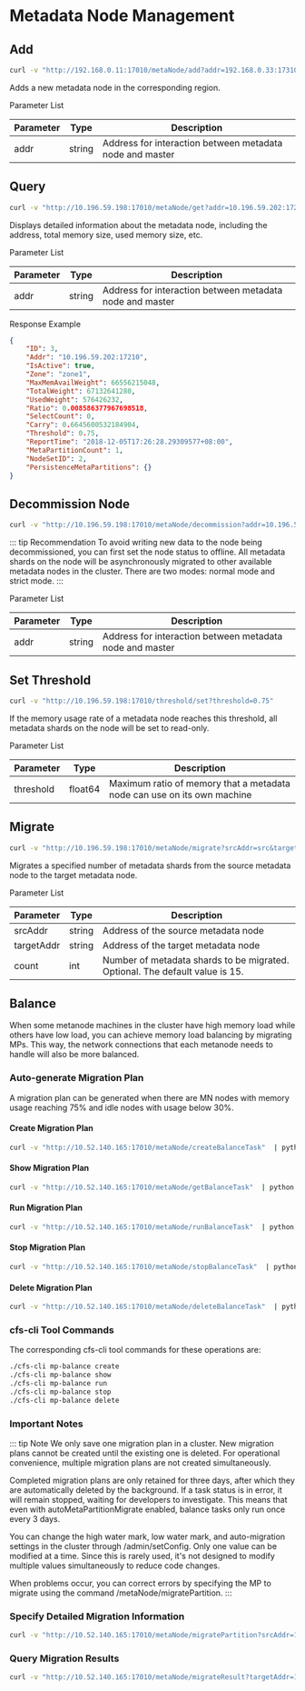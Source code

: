 # Metadata Node Management

## Add

``` bash
curl -v "http://192.168.0.11:17010/metaNode/add?addr=192.168.0.33:17310"
```

Adds a new metadata node in the corresponding region.

Parameter List

| Parameter | Type   | Description                                              |
|-----------|--------|----------------------------------------------------------|
| addr      | string | Address for interaction between metadata node and master |

## Query

``` bash
curl -v "http://10.196.59.198:17010/metaNode/get?addr=10.196.59.202:17210"  | python -m json.tool
```

Displays detailed information about the metadata node, including the address, total memory size, used memory size, etc.

Parameter List

| Parameter | Type   | Description                                              |
|-----------|--------|----------------------------------------------------------|
| addr      | string | Address for interaction between metadata node and master |

Response Example

``` json
{
    "ID": 3,
    "Addr": "10.196.59.202:17210",
    "IsActive": true,
    "Zone": "zone1",
    "MaxMemAvailWeight": 66556215048,
    "TotalWeight": 67132641280,
    "UsedWeight": 576426232,
    "Ratio": 0.008586377967698518,
    "SelectCount": 0,
    "Carry": 0.6645600532184904,
    "Threshold": 0.75,
    "ReportTime": "2018-12-05T17:26:28.29309577+08:00",
    "MetaPartitionCount": 1,
    "NodeSetID": 2,
    "PersistenceMetaPartitions": {}
}
```

## Decommission Node

``` bash
curl -v "http://10.196.59.198:17010/metaNode/decommission?addr=10.196.59.202:17210" 
```

::: tip Recommendation
To avoid writing new data to the node being decommissioned, you can first set the node status to offline. All metadata shards on the node will be asynchronously migrated to other available metadata nodes in the cluster. There are two modes: normal mode and strict mode.
:::

Parameter List

| Parameter | Type   | Description                                              |
|-----------|--------|----------------------------------------------------------|
| addr      | string | Address for interaction between metadata node and master |

## Set Threshold

``` bash
curl -v "http://10.196.59.198:17010/threshold/set?threshold=0.75"
```

If the memory usage rate of a metadata node reaches this threshold, all metadata shards on the node will be set to read-only.

Parameter List

| Parameter | Type    | Description                                                             |
|-----------|---------|-------------------------------------------------------------------------|
| threshold | float64 | Maximum ratio of memory that a metadata node can use on its own machine |

## Migrate

``` bash
curl -v "http://10.196.59.198:17010/metaNode/migrate?srcAddr=src&targetAddr=dst&count=3"
```

Migrates a specified number of metadata shards from the source metadata node to the target metadata node.

Parameter List

| Parameter  | Type   | Description                                                                  |
|------------|--------|------------------------------------------------------------------------------|
| srcAddr    | string | Address of the source metadata node                                          |
| targetAddr | string | Address of the target metadata node                                          |
| count      | int    | Number of metadata shards to be migrated. Optional. The default value is 15. |

## Balance

When some metanode machines in the cluster have high memory load while others have low load, you can achieve memory load balancing by migrating MPs. This way, the network connections that each metanode needs to handle will also be more balanced.

### Auto-generate Migration Plan

A migration plan can be generated when there are MN nodes with memory usage reaching 75% and idle nodes with usage below 30%.

#### Create Migration Plan

``` bash
curl -v "http://10.52.140.165:17010/metaNode/createBalanceTask"  | python -m json.tool
```

#### Show Migration Plan

``` bash
curl -v "http://10.52.140.165:17010/metaNode/getBalanceTask"  | python -m json.tool
```

#### Run Migration Plan

``` bash
curl -v "http://10.52.140.165:17010/metaNode/runBalanceTask"  | python -m json.tool
```

#### Stop Migration Plan

``` bash
curl -v "http://10.52.140.165:17010/metaNode/stopBalanceTask"  | python -m json.tool
```

#### Delete Migration Plan

``` bash
curl -v "http://10.52.140.165:17010/metaNode/deleteBalanceTask"  | python -m json.tool
```

### cfs-cli Tool Commands

The corresponding cfs-cli tool commands for these operations are:

``` bash
./cfs-cli mp-balance create
./cfs-cli mp-balance show
./cfs-cli mp-balance run
./cfs-cli mp-balance stop
./cfs-cli mp-balance delete
```

### Important Notes

::: tip Note
We only save one migration plan in a cluster. New migration plans cannot be created until the existing one is deleted. For operational convenience, multiple migration plans are not created simultaneously.

Completed migration plans are only retained for three days, after which they are automatically deleted by the background. If a task status is in error, it will remain stopped, waiting for developers to investigate. This means that even with autoMetaPartitionMigrate enabled, balance tasks only run once every 3 days.

You can change the high water mark, low water mark, and auto-migration settings in the cluster through /admin/setConfig. Only one value can be modified at a time. Since this is rarely used, it's not designed to modify multiple values simultaneously to reduce code changes.

When problems occur, you can correct errors by specifying the MP to migrate using the command /metaNode/migratePartition.
:::

### Specify Detailed Migration Information

``` bash
curl -v "http://10.52.140.165:17010/metaNode/migratePartition?srcAddr=10.52.140.165:17210&targetAddr=10.52.140.102:17210&id=13"
```

### Query Migration Results

``` bash
curl -v "http://10.52.140.165:17010/metaNode/migrateResult?targetAddr=10.52.140.165:17210&id=13"  | python -m json.tool
```